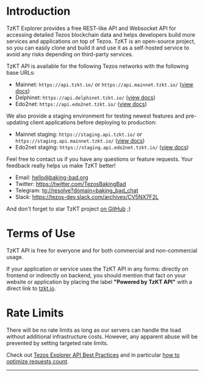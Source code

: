 # Introduction

TzKT Explorer provides a free REST-like API and Websocket API for accessing detailed Tezos blockchain data and helps developers build more services and applications on top of Tezos.
TzKT is an open-source project, so you can easily clone and build it and use it as a self-hosted service to avoid any risks depending on third-party services.

TzKT API is available for the following Tezos networks with the following base URLs:

- Mainnet: `https://api.tzkt.io/` or `https://api.mainnet.tzkt.io/` ([view docs](https://api.tzkt.io))
- Delphinet: `https://api.delphinet.tzkt.io/` ([view docs](https://api.delphinet.tzkt.io))	
- Edo2net: `https://api.edo2net.tzkt.io/` ([view docs](https://api.edo2net.tzkt.io))

We also provide a staging environment for testing newest features and pre-updating client applications before deploying to production:

- Mainnet staging: `https://staging.api.tzkt.io/` or `https://staging.api.mainnet.tzkt.io/` ([view docs](https://staging.api.tzkt.io))
- Edo2net staging: `https://staging.api.edo2net.tzkt.io/` ([view docs](https://staging.api.edo2net.tzkt.io))
	   
Feel free to contact us if you have any questions or feature requests.
Your feedback really helps us make TzKT better!

- Email: hello@baking-bad.org
- Twitter: https://twitter.com/TezosBakingBad
- Telegram: [tg://resolve?domain=baking_bad_chat](tg://resolve?domain=baking_bad_chat)
- Slack: https://tezos-dev.slack.com/archives/CV5NX7F2L

And don't forget to star TzKT project [on GitHub](https://github.com/baking-bad/tzkt) ;)

# Terms of Use

TzKT API is free for everyone and for both commercial and non-commercial usage.

If your application or service uses the TzKT API in any forms: directly on frontend or indirectly on backend,
you should mention that fact on your website or application by placing the label
**"Powered by TzKT API"** with a direct link to [tzkt.io](https://tzkt.io).


# Rate Limits

There will be no rate limits as long as our servers can handle the load without additional infrastructure costs.
However, any apparent abuse will be prevented by setting targeted rate limits.

Check out [Tezos Explorer API Best Practices](https://baking-bad.org/blog/tag/TzKT/)
and in particular [how to optimize requests count](https://baking-bad.org/blog/2020/07/29/tezos-explorer-api-tzkt-how-often-to-make-requests/).

---